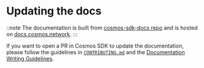 # Updating the docs

::note
The documentation is built from [cosmos-sdk-docs repo](https://github.com/cosmos/cosmos-sdk-docs) and is hosted on [docs.cosmos.network](https://docs.cosmos.network).
:::

If you want to open a PR in Cosmos SDK to update the documentation, please follow the guidelines in [`CONTRIBUTING.md`](https://github.com/cosmos/cosmos-sdk/v2/tree/main/CONTRIBUTING.md#updating-documentation) and the [Documentation Writing Guidelines](./DOC_WRITING_GUIDELINES.md).
